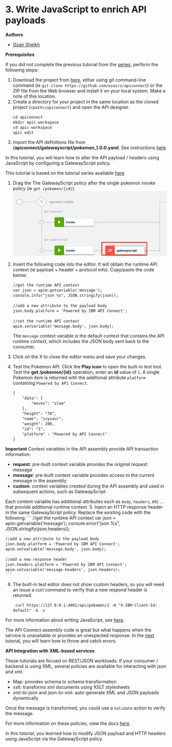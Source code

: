 # 3. Write JavaScript to enrich API payloads

**Authors** 
* [Ozair Sheikh](https://github.com/ozairs)

**Prerequisites**

If you did not complete the previous tutorial from the [series](#01-getting-started-with-api-connect-developer-toolkit), perform the following steps:
1. Download the project from [here](https://github.com/ozairs/apiconnect), either using git command-line command (ie `git clone https://github.com/ozairs/apiconnect`) or the ZIP file from the Web browser and install it on your local system. Make a note of this location.
2. Create a directory for your project in the same location as the cloned project (`<path>/apiconnect`) and open the API designer.
	```
	cd apiconnect
	mkdir apic-workspace
	cd apic-workspace
	apic edit
	```
3. Import the API definitions file from **<path>/apiconnect/gatewayscript/pokemon_1.0.0.yaml**. See instructions [here](https://www.ibm.com/support/knowledgecenter/SSMNED_5.0.0/com.ibm.apic.apionprem.doc/create_api_swagger.html)

In this tutorial, you will learn how to alter the API payload / headers using JavaScript by configuring a GatewayScript policy.

This tutorial is based on the tutorial series available [here](#01-getting-started-with-api-connect-developer-toolkit)

1. Drag the The GatewayScript policy after the single pokemon invoke policy (ie `get /pokemon/{id}`). 
	![alt](images/gatewayscript.png)
2. Insert the following code into the editor. It will obtain the runtime API context (ie payload + header + protocol info). Copy/paste the code below:

	```
	//get the runtime API context
	var json = apim.getvariable('message');
	console.info("json %s", JSON.stringify(json));
	
	//add a new attribute to the payload body
	json.body.platform = 'Powered by IBM API Connect';

	//set the runtime API context
	apim.setvariable('message.body', json.body);
	```

	The `message` context variable is the default context that contains the API runtime context, which includes the JSON body sent back to the consumer. 
3. Click on the X to close the editor menu and save your changes.
4. Test the Pokemon API. Click the **Play icon** to open the built-in test tool. Test the **get /pokemon/{id}** operation, enter an **id** value of `1`. A single Pokemon item is returned with the additional attribute `platform` containing `Powered by API Connect`.
	```
	{
		"data": {
			"moves": "slow"
		},
		"height": "70",
		"name": "ivysaur",
		"weight": 200,
		"id": "1",
		"platform" : "Powered by API Connect"
	}
	```

**Important**
Context variables in the API assembly provide API transaction information:
* **request**: pre-built context variable provides the original request message
* **message**: pre-built context variable provides access to the current message in the assembly
* **custom**: context variables *created* during the API assembly and used in subsequent actions, such as GatewayScript.

Each context variable has additional attributes such as `body`, `headers`, etc ... that provide additional runtime context.
5. Inject an HTTP response header in the same GatewayScript policy. Replace the existing code with the following:
	```
	//get the runtime API context
	var json = apim.getvariable('message');
	console.error("json %s", JSON.stringify(json.headers));
	
	//add a new attribute to the payload body 
	json.body.platform = 'Powered by IBM API Connect';
	apim.setvariable('message.body', json.body);

	//add a new response header
	json.headers.platform = 'Powered by IBM API Connect';
	apim.setvariable('message.headers', json.headers);
	```
6. The built-in test editor does not show custom headers, so you will need an issue a curl command to verify that a new respond header is returned.
	```
	 curl https://127.0.0.1:4001/api/pokemon/1 -H "X-IBM-Client-Id: default" -k -v
	```
	
For more information about writing JavaScript, see [here](https://www.ibm.com/support/knowledgecenter/SSMNED_5.0.0/com.ibm.apic.toolkit.doc/rapim_gwscript_codesnip.html).

The API Connect assembly code is great but what happens when the service is unavailable or provides an unexpected response. In the [next](#04-handling-api-errors) tutorial, you will learn how to throw and catch errors.

**API Integration with XML-based services**

These tutorials are focued on REST/JSON workloads. If your consumer / backend is using XML, several policies are available for interacting with json and xml. 
* Map: provides schema to schema transformation
* xslt: transforms xml documents using XSLT stylesheets
* xml-to-json and json-to-xml: auto-generate XML and JSON payloads dynamically

Once the message is transformed, you could use a `Validate` action to verify the message.

For more information on these policies, view the docs [here](https://www.ibm.com/support/knowledgecenter/SSMNED_5.0.0/com.ibm.apic.toolkit.doc/rapim_ref_ootb_policies.html).

In this tutorial, you learned how to modify JSON payload and HTTP headers using JavaScript via the GatewayScript policy.